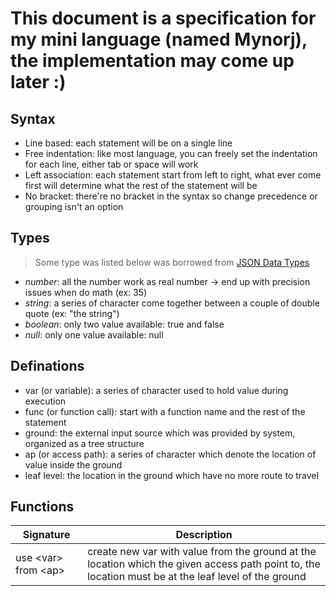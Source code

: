 
# This document is a specification for my mini language (named Mynorj), the implementation may come up later :)
## Syntax
- Line based: each statement will be on a single line
- Free indentation: like most language, you can freely set the indentation for each line, either tab or space will work
- Left association: each statement start from left to right, what ever come first will determine what the rest of the statement will be
- No bracket: there're no bracket in the syntax so change precedence or grouping isn't an option

## Types
> Some type was listed below was borrowed from [JSON Data Types](https://www.w3schools.com/js/js_json_datatypes.asp)
- *number*: all the number work as real number -> end up with precision issues when do math (ex: 35)
- *string*: a series of character come together between a couple of double quote (ex: "the string")
- *boolean*: only two value available: true and false
- *null*: only one value available: null

## Definations
- var (or variable): a series of character used to hold value during execution
- func (or function call): start with a function name and the rest of the statement
- ground: the external input source which was provided by system, organized as a tree structure
- ap (or access path): a series of character which denote the location of value inside the ground
- leaf level: the location in the ground which have no more route to travel

## Functions
| Signature | Description |
| --- | --- |
| use \<var\> from \<ap\> | create new var with value from the ground at the location which the given access path point to, the location must be at the leaf level of the ground |

